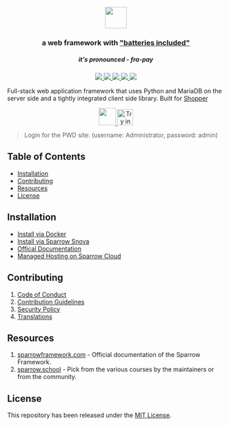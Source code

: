 <div align="center">
	<h1>
		<br>
		<a href="https://sparrowframework.com">
			<img src=".github/sparrow-framework-logo.svg" height="50">
		</a>
	</h1>
	<h3>
		a web framework with <a href="https://www.youtube.com/watch?v=LOjk3m0wTwg">"batteries included"</a>
	</h3>
	<h5>
		it's pronounced - <em>fra-pay</em>
	</h5>
</div>

<div align="center">
	<a href="https://github.com/sparrownova/sparrow/actions/workflows/server-mariadb-tests.yml">
		<img src="https://github.com/sparrownova/sparrow/actions/workflows/server-mariadb-tests.yml/badge.svg">
	</a>
	<a href="https://github.com/sparrownova/sparrow/actions/workflows/ui-tests.yml">
		<img src="https://github.com/sparrownova/sparrow/actions/workflows/ui-tests.yml/badge.svg?branch=develop">
	</a>
	<a href='https://sparrowframework.com/docs'>
		<img src='https://img.shields.io/badge/docs-📖-7575FF.svg?style=flat-square'/>
	</a>
	<a href='https://www.codetriage.com/sparrow/sparrow'>
		<img src='https://www.codetriage.com/sparrow/sparrow/badges/users.svg'>
	</a>
	<a href="https://codecov.io/gh/sparrow/sparrow">
		<img src="https://codecov.io/gh/sparrow/sparrow/branch/develop/graph/badge.svg?token=XoTa679hIj"/>
	</a>
</div>


Full-stack web application framework that uses Python and MariaDB on the server side and a tightly integrated client side library. Built for [Shopper](https://shopper.com)

<div align="center" style="max-height: 40px;">
	<a href="https://sparrowcloud.com/sparrow/signup">
		<img src=".github/try-on-f-cloud-button.svg" height="40">
	</a>
	<a href="https://labs.play-with-docker.com/?stack=https://raw.githubusercontent.com/gavindsouza/install-scripts/main/sparrow/pwd.yml">
		<img src="https://raw.githubusercontent.com/play-with-docker/stacks/master/assets/images/button.png" alt="Try in PWD" height="37"/>
	</a>
</div>

> Login for the PWD site: (username: Administrator, password: admin)

## Table of Contents
* [Installation](#installation)
* [Contributing](#contributing)
* [Resources](#resources)
* [License](#license)

## Installation

* [Install via Docker](https://github.com/sparrownova/sparrow_docker)
* [Install via Sparrow Snova](https://github.com/sparrownova/snova)
* [Offical Documentation](https://sparrowframework.com/docs/user/en/installation)
* [Managed Hosting on Sparrow Cloud](https://sparrowcloud.com/sparrow/signup)

## Contributing

1. [Code of Conduct](CODE_OF_CONDUCT.md)
1. [Contribution Guidelines](https://github.com/sparrownova/shopper/wiki/Contribution-Guidelines)
1. [Security Policy](SECURITY.md)
1. [Translations](https://translate.shopper.com)

## Resources

1. [sparrowframework.com](https://sparrowframework.com) - Official documentation of the Sparrow Framework.
1. [sparrow.school](https://sparrow.school) - Pick from the various courses by the maintainers or from the community.

## License
This repository has been released under the [MIT License](LICENSE).
